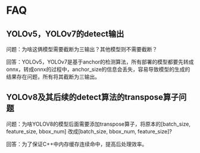 # FAQ

## YOLOv5，YOLOv7的detect输出

问题：为啥这俩模型需要截断为三输出？其他模型则不需要截断？

回答：YOLOv5，YOLOv7是基于anchor的检测算法，所有部署的模型都要先转成onnx，转成onnx的过程中，anchor_size的信息会丢失，容易导致模型的生成的结果存在问题，所有将其截断为三输出。


## YOLOv8及其后续的detect算法的transpose算子问题

问题：为啥YOLOV8的模型后面需要添加transpose算子，将原本的[batch_size, feature_size, bbox_num] 改成[batch_size, bbox_num, feature_size]?

回答：为了保证C++中内存缓存连续命中，提高后处理效率。


